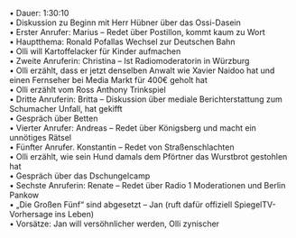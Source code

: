 •	Dauer: 1:30:10  
•	Diskussion zu Beginn mit Herr Hübner über das Ossi-Dasein  
•	Erster Anrufer: Marius – Redet über Postillon, kommt kaum zu Wort  
•	Hauptthema: Ronald Pofallas Wechsel zur Deutschen Bahn  
•	Olli will Kartoffelacker für Kinder aufmachen  
•	Zweite Anruferin: Christina – Ist Radiomoderatorin in Würzburg  
•	Olli erzählt, dass er jetzt denselben Anwalt wie Xavier Naidoo hat und einen Fernseher bei Media Markt für 400€ geholt hat  
•	Olli erzählt vom Ross Anthony Trinkspiel  
•	Dritte Anruferin: Britta – Diskussion über mediale Berichterstattung zum Schumacher Unfall, hat gekifft  
•	Gespräch über Betten  
•	Vierter Anrufer: Andreas – Redet über Königsberg und macht ein unnötiges Rätsel  
•	Fünfter Anrufer. Konstantin – Redet von Straßenschlachten  
•	Olli erzählt, wie sein Hund damals dem Pförtner das Wurstbrot gestohlen hat  
•	Gespräch über das Dschungelcamp  
•	Sechste Anruferin: Renate – Redet über Radio 1 Moderationen und Berlin Pankow  
•	„Die Großen Fünf“ sind abgesetzt – Jan (ruft dafür offiziell SpiegelTV-Vorhersage ins Leben)  
•	Vorsätze: Jan will versöhnlicher werden, Olli zynischer  

